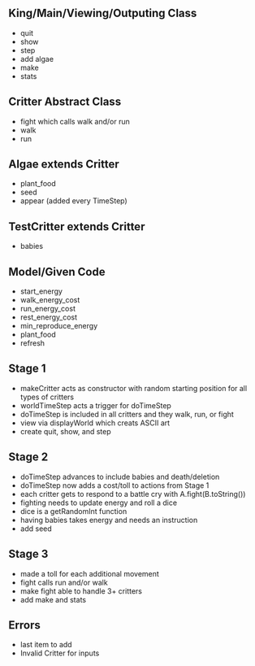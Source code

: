 ## King/Main/Viewing/Outputing Class 
  - quit
  - show
  - step
  - add algae
  - make
  - stats
## Critter Abstract Class 
  - fight which calls walk and/or run 
  - walk 
  - run 
## Algae extends Critter
  - plant_food
  - seed
  - appear (added every TimeStep)
## TestCritter extends Critter 
  - babies
## Model/Given Code
  - start_energy 
  - walk_energy_cost 
  - run_energy_cost 
  - rest_energy_cost
  - min_reproduce_energy  
  - plant_food 
  - refresh
  
## Stage 1 
  - makeCritter acts as constructor with random starting position for all types of critters
  - worldTimeStep acts a trigger for doTimeStep 
  - doTimeStep is included in all critters and they walk, run, or fight
  - view via displayWorld which creats ASCII art
  - create quit, show, and step 
## Stage 2 
  - doTimeStep advances to include babies and death/deletion
  - doTimeStep now adds a cost/toll to actions from Stage 1 
  - each critter gets to respond to a battle cry with A.fight(B.toString())
  - fighting needs to update energy and roll a dice 
  - dice is a getRandomInt function
  - having babies takes energy and needs an instruction 
  - add seed
## Stage 3
  - made a toll for each additional movement 
  - fight calls run and/or walk
  - make fight able to handle 3+ critters
  - add make and stats 
## Errors 
  - last item to add 
  - Invalid Critter for inputs 

  
